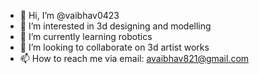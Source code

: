 - 👋 Hi, I’m @vaibhav0423
- 👀 I’m interested in 3d designing and modelling
- 🌱 I’m currently learning robotics
- 💞️ I’m looking to collaborate on 3d artist works
- 📫 How to reach me via email: avaibhav821@gmail.com

<!---
vaibhav0423/vaibhav0423 is a ✨ special ✨ repository because its `README.md` (this file) appears on your GitHub profile.
You can click the Preview link to take a look at your changes.
--->
